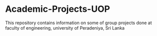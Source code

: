 # Academic-Projects-UOP
This repository contains information on some of group projects done at faculty of engineering, university of Peradeniya, Sri Lanka
